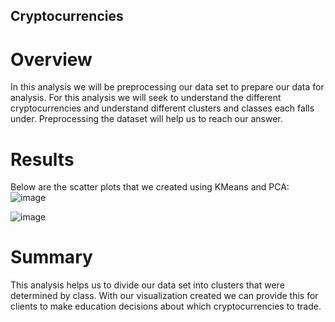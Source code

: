 ## Cryptocurrencies
# Overview
In this analysis we will be preprocessing our data set to prepare our data for analysis. For this analysis we will seek to understand the different cryptocurrencies and understand different clusters and classes each falls under. Preprocessing the dataset will help us to reach our answer.
# Results
Below are the scatter plots that we created using KMeans and PCA:
![image](https://user-images.githubusercontent.com/89948353/153509631-474ce445-6f4c-4426-94bd-d9c2b1018660.png)

![image](https://user-images.githubusercontent.com/89948353/153509680-02ef99ba-e44c-46f9-b2f9-5179c2954089.png)
# Summary
This analysis helps us to divide our data set into clusters that were determined by class. With our visualization created we can provide this for clients to make education decisions about which cryptocurrencies to trade.
